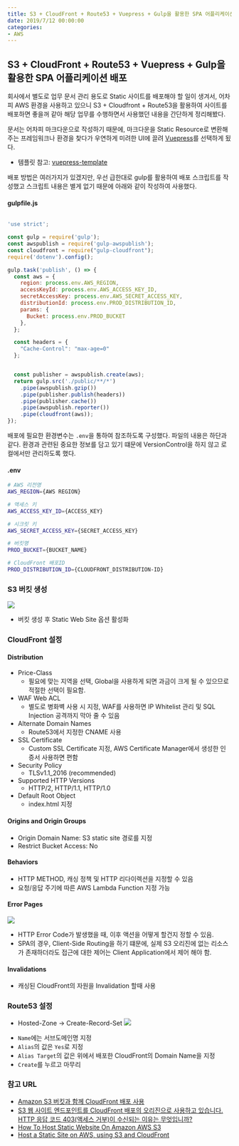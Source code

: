 ```yaml
---
title: S3 + CloudFront + Route53 + Vuepress + Gulp을 활용한 SPA 어플리케이션 배포
date: 2019/7/12 00:00:00
categories:
- AWS
---
```


## S3 + CloudFront + Route53 + Vuepress + Gulp을 활용한 SPA 어플리케이션 배포

회사에서 별도로 업무 문서 관리 용도로 Static 사이트를 배포해야 할 일이 생겨서, 어차피 AWS 환경을 사용하고 있으니 S3 + Cloudfront + Route53을 활용하여 사이트를 배포하면 좋을꺼 같아 해당 업무를 수행하면서 사용했던 내용을 간단하게 정리해봤다.

문서는 어차피 마크다운으로 작성하기 때문에, 마크다운을 Static Resource로 변환해주는 프레임워크나 환경을 찾다가 우연하게 미려한 UI에 끌려 [Vuepress](https://vuepress.vuejs.org/)를 선택하게 됬다.

- 템플릿 참고: [vuepress-template](https://github.com/stasson/vuepress-template)

배포 방법은 여러가지가 있겠지만, 우선 급한대로 gulp를 활용하여 배포 스크립트를 작성했고 스크립트 내용은 별게 없기 때문에 아래와 같이 작성하여 사용했다.

#### gulpfile.js
```javascript

'use strict';

const gulp = require('gulp');
const awspublish = require('gulp-awspublish');
const cloudfront = require("gulp-cloudfront");
require('dotenv').config();

gulp.task('publish', () => {
  const aws = {
    region: process.env.AWS_REGION,
    accessKeyId: process.env.AWS_ACCESS_KEY_ID,
    secretAccessKey: process.env.AWS_SECRET_ACCESS_KEY,
    distributionId: process.env.PROD_DISTRIBUTION_ID,
    params: {
      Bucket: process.env.PROD_BUCKET
    },
  };

  const headers = {
    "Cache-Control": "max-age=0"
  };


  const publisher = awspublish.create(aws);
  return gulp.src('./public/**/*')
    .pipe(awspublish.gzip())
    .pipe(publisher.publish(headers))
    .pipe(publisher.cache())
    .pipe(awspublish.reporter())
    .pipe(cloudfront(aws));
});
```
배포에 필요한 환경변수는 `.env`을 통하여 참조하도록 구성했다. 파일의 내용은 하단과 같다. 환경과 관련된 중요한 정보를 담고 있기 떄문에 VersionControl을 하지 않고 로컬에서만 관리하도록 했다.

#### .env
```bash
# AWS 리전명
AWS_REGION={AWS REGION} 

# 액세스 키
AWS_ACCESS_KEY_ID={ACCESS_KEY}

# 시크릿 키
AWS_SECRET_ACCESS_KEY={SECRET_ACCESS_KEY}

# 버킷명
PROD_BUCKET={BUCKET_NAME}

# CloudFront 배포ID
PROD_DISTRIBUTION_ID={CLOUDFRONT_DISTRIBUTION-ID}
```


### S3 버킷 생성
![](https://i.imgur.com/sM202Cw.png)
  - 버킷 생성 후 Static Web Site 옵션 활성화

### CloudFront 설정
#### Distribution
- Price-Class
  - 필요에 맞는 지역을 선택, Global을 사용하게 되면 과금이 크게 될 수 있으므로 적절한 선택이 필요함.
- WAF Web ACL
  - 별도로 병화벽 사용 시 지정, WAF를 사용하면 IP Whitelist 관리 및 SQL Injection 공격까지 막아 줄 수 있음
- Alternate Domain Names
  - Route53에서 지정한 CNAME 사용
- SSL Certificate
  - Custom SSL Certificate 지정, AWS Certificate Manager에서 생성한 인증서 사용하면 편함
- Security Policy
  - TLSv1.1_2016 (recommended)
- Supported HTTP Versions
  - HTTP/2, HTTP/1.1, HTTP/1.0
- Default Root Object
  - index.html 지정
#### Origins and Origin Groups
- Origin Domain Name: S3 static site 경로를 지정
- Restrict Bucket Access: No

#### Behaviors
- HTTP METHOD, 캐싱 정책 및 HTTP 리다이렉션을 지정할 수 있음
- 요청/응답 주기에 따른 AWS Lambda Function 지정 가능

#### Error Pages
![](https://i.imgur.com/KHZH6e4.png)
- HTTP Error Code가 발생했을 때, 이후 액션을 어떻게 할건지 정할 수 있음.
- SPA의 경우, Client-Side Routing을 하기 떄문에, 실제 S3 오리진에 없는 리소스가 존재하더라도 접근에 대한 제어는 Client Application에서 제어 해야 함.

#### Invalidations
- 캐싱된 CloudFront의 자원을 Invalidation 할때 사용 

### Route53 설정
* Hosted-Zone -> Create-Record-Set
![](https://i.imgur.com/P5clcf6.png)
- `Name`에는 서브도메인명 지정
- `Alias`의 값은 `Yes`로 지정
- `Alias Target`의 값은 위에서 배포한 CloudFront의 Domain Name을 지정
- `Create`를 누르고 마무리

### 참고 URL
- [Amazon S3 버킷과 함께 CloudFront 배포 사용](https://support.ptc.com/help/thingworx_hc/thingworx_utilities_8_hc/ko/index.html#page/ThingWorx_Utilities/Converge_CDNCloudFrontWS3.html)
- [S3 웹 사이트 엔드포인트를 CloudFront 배포의 오리진으로 사용하고 있습니다. HTTP 응답 코드 403(액세스 거부)이 수신되는 이유는 무엇입니까?](https://aws.amazon.com/ko/premiumsupport/knowledge-center/s3-website-cloudfront-error-403/)
- [How To Host Static Website On Amazon AWS S3](https://www.hackingnote.com/en/web-deployment/how-to-host-static-website-on-amazon-aws-s3)
- [Host a Static Site on AWS, using S3 and CloudFront](https://www.davidbaumgold.com/tutorials/host-static-site-aws-s3-cloudfront/)
